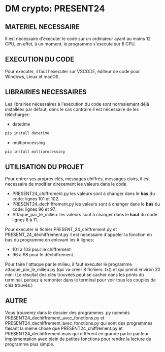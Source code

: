 # DM crypto: PRESENT24

## MATERIEL NECESSAIRE
Il est nécessaire d'executer le code sur un ordinateur ayant au moins 12 CPU, en effet, à un moment, le programme s'execute sur 8 CPU. 

## EXECUTION DU CODE
Pour executer, il faut l'executer sur VSCODE, éditeur de code pour Windows, Linux et macOS.

## LIBRAIRIES NECESSAIRES
Les librairies nécessaires à l'execution du code sont normalement déjà installées par défaut, dans le cas contraire il est nécessaire de les télécharger:

- datetime

```bash
pip install datetime
```
- multiprocessing

```bash
pip install multiprocessing
```


## UTILISATION DU PROJET
Pour entrer ses propres clés, messages chiffrés, messages clairs, il est necessaire de modifier direcement les valeurs dans le code.
- PRESENT24_chiffrement.py les valeurs sont à changer dans le **bas** du code: lignes 101 et 102.
- PRESENT24_dechiffrement.py les valeurs sont à changer dans le **bas** du code: lignes 96 et 97.
- Attaque_par_le_milieu: les valeurs sont à changer dans le **haut** du code: lignes 8 à 11.

Pour executer le fichier PRESENT_24_chiffrement.py et PRESENT_24_déchiffrement.py il est necessaire d'appeler la fonction en bas du programme en enlevant les # lignes:
- 101 à 103 pour le chiffrement
- 96 à 98 pour le déchiffrement.

Pour faire l'attaque par le milieu, il faut executer le programme attaque_par_le_milieu.py (qui va créer 8 fichiers .txt) et qui prend environ 20 min.
(Le résultat des clés trouvées peut se cacher dans les prints du terminal, pensez à remonter dans le terminal pour voir tous les couples de clés trouvés.)

## AUTRE
Vous trouverez dans le dossier des programmes .py nommés PRESENT24_dechiffrement_avec_fonctions.py et PRESENT24_dechiffrement_avec_fonctions.py qui sont des programmes faisant la meme chose que PRESENT24_chiffrement.py et PRESENT24_dechiffrement mais qui diffèrent en grande partie par leur implémentation avec plein de petites fonctions pour rendre la lecture du programme plus simple.